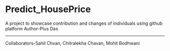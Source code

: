 # Predict_HousePrice
 A project to showcase contribution and changes of individuals using github platform
 Author-Pius Das
 <hr>
 Collaborators-Sahil Chvan, Chitralekha Chavan, Mohit Bodhwani
